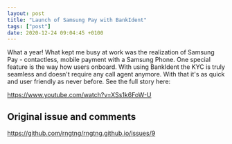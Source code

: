 ```yaml
---
layout: post
title: "Launch of Samsung Pay with BankIdent"
tags: ["post"]
date: 2020-12-24 09:04:45 +0100
---
```


What a year! What kept me busy at work was the realization of Samsung Pay - contactless, mobile payment with a Samsung Phone. 
One special feature is the way how users onboard. With using BankIdent the KYC is truly seamless and doesn't require any call agent anymore. With that it's as quick and user friendly as never before. See the full story here:

<https://www.youtube.com/watch?v=XSs1k6FoW-U>

## Original issue and comments

https://github.com/rngtng/rngtng.github.io/issues/9
